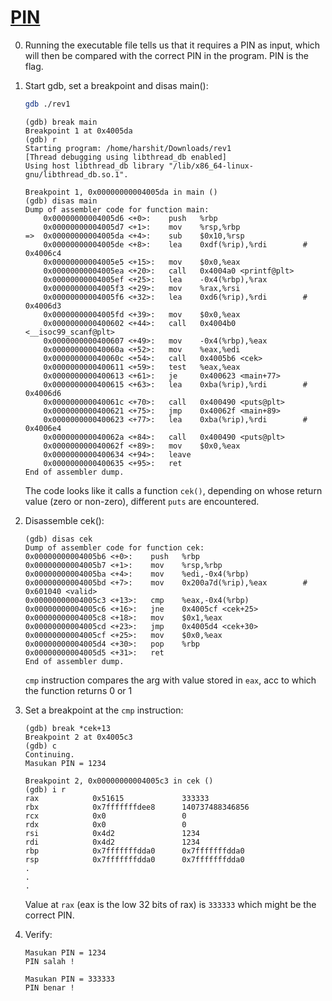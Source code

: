 # [PIN](https://ctflearn.com/challenge/379)

0. Running the executable file tells us that it requires a PIN as input, which will then be compared with the correct PIN in the program. PIN is the flag.
1. Start gdb, set a breakpoint and disas main():

    ```bash
    gdb ./rev1
    ```

    ```gdb
    (gdb) break main
    Breakpoint 1 at 0x4005da
    (gdb) r
    Starting program: /home/harshit/Downloads/rev1 
    [Thread debugging using libthread_db enabled]
    Using host libthread_db library "/lib/x86_64-linux-gnu/libthread_db.so.1".

    Breakpoint 1, 0x00000000004005da in main ()
    (gdb) disas main
    Dump of assembler code for function main:
        0x00000000004005d6 <+0>:    push   %rbp
        0x00000000004005d7 <+1>:    mov    %rsp,%rbp
    =>  0x00000000004005da <+4>:    sub    $0x10,%rsp
        0x00000000004005de <+8>:    lea    0xdf(%rip),%rdi        # 0x4006c4
        0x00000000004005e5 <+15>:   mov    $0x0,%eax
        0x00000000004005ea <+20>:   call   0x4004a0 <printf@plt>
        0x00000000004005ef <+25>:   lea    -0x4(%rbp),%rax
        0x00000000004005f3 <+29>:   mov    %rax,%rsi
        0x00000000004005f6 <+32>:   lea    0xd6(%rip),%rdi        # 0x4006d3
        0x00000000004005fd <+39>:   mov    $0x0,%eax
        0x0000000000400602 <+44>:   call   0x4004b0 <__isoc99_scanf@plt>
        0x0000000000400607 <+49>:   mov    -0x4(%rbp),%eax
        0x000000000040060a <+52>:   mov    %eax,%edi
        0x000000000040060c <+54>:   call   0x4005b6 <cek>
        0x0000000000400611 <+59>:   test   %eax,%eax
        0x0000000000400613 <+61>:   je     0x400623 <main+77>
        0x0000000000400615 <+63>:   lea    0xba(%rip),%rdi        # 0x4006d6
        0x000000000040061c <+70>:   call   0x400490 <puts@plt>
        0x0000000000400621 <+75>:   jmp    0x40062f <main+89>
        0x0000000000400623 <+77>:   lea    0xba(%rip),%rdi        # 0x4006e4
        0x000000000040062a <+84>:   call   0x400490 <puts@plt>
        0x000000000040062f <+89>:   mov    $0x0,%eax
        0x0000000000400634 <+94>:   leave
        0x0000000000400635 <+95>:   ret
    End of assembler dump.

    ```

    The code looks like it calls a function `cek()`, depending on whose return value (zero or non-zero), different `puts` are encountered.

2. Disassemble cek():

    ```gdb
    (gdb) disas cek
    Dump of assembler code for function cek:
    0x00000000004005b6 <+0>:    push   %rbp
    0x00000000004005b7 <+1>:    mov    %rsp,%rbp
    0x00000000004005ba <+4>:    mov    %edi,-0x4(%rbp)
    0x00000000004005bd <+7>:    mov    0x200a7d(%rip),%eax        # 0x601040 <valid>
    0x00000000004005c3 <+13>:   cmp    %eax,-0x4(%rbp)
    0x00000000004005c6 <+16>:   jne    0x4005cf <cek+25>
    0x00000000004005c8 <+18>:   mov    $0x1,%eax
    0x00000000004005cd <+23>:   jmp    0x4005d4 <cek+30>
    0x00000000004005cf <+25>:   mov    $0x0,%eax
    0x00000000004005d4 <+30>:   pop    %rbp
    0x00000000004005d5 <+31>:   ret
    End of assembler dump.
    ```

    `cmp` instruction compares the arg with value stored in `eax`, acc to which the function returns 0 or 1

3. Set a breakpoint at the `cmp` instruction:

    ```gdb
    (gdb) break *cek+13
    Breakpoint 2 at 0x4005c3
    (gdb) c
    Continuing.
    Masukan PIN = 1234

    Breakpoint 2, 0x00000000004005c3 in cek ()
    (gdb) i r
    rax            0x51615             333333
    rbx            0x7fffffffdee8      140737488346856
    rcx            0x0                 0
    rdx            0x0                 0
    rsi            0x4d2               1234
    rdi            0x4d2               1234
    rbp            0x7fffffffdda0      0x7fffffffdda0
    rsp            0x7fffffffdda0      0x7fffffffdda0
    .
    .
    .
    ```

    Value at `rax` (eax is the low 32 bits of rax) is `333333` which might be the correct PIN.
4. Verify:

    ```shell
    Masukan PIN = 1234
    PIN salah !
    ```

    ```shell
    Masukan PIN = 333333
    PIN benar !
    ```
